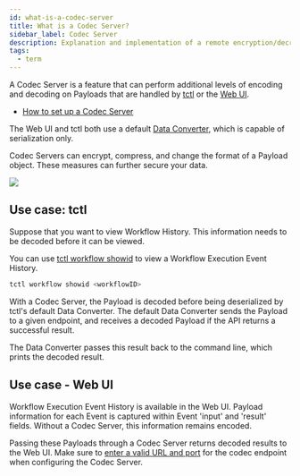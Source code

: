 ```yaml
---
id: what-is-a-codec-server
title: What is a Codec Server?
sidebar_label: Codec Server
description: Explanation and implementation of a remote encryption/decryption server.
tags:
  - term
---
```


A Codec Server is a feature that can perform additional levels of encoding and decoding on Payloads that are handled by [tctl](/tctl) or the [Web UI](/web-ui).

- [How to set up a Codec Server](/clusters/how-to-set-up-codec-server/)

The Web UI and tctl both use a default [Data Converter](/concepts/what-is-a-data-converter), which is capable of serialization only.

Codec Servers can encrypt, compress, and change the format of a Payload object.
These measures can further secure your data.

![](/img/tctl-diagram-codec-server.svg)

## Use case: tctl

Suppose that you want to view Workflow History.
This information needs to be decoded before it can be viewed.

You can use [tctl workflow showid](/tctl/workflow#show) to view a Workflow Execution Event History.

```bash
tctl workflow showid <workflowID>
```

With a Codec Server, the Payload is decoded before being deserialized by tctl's default Data Converter. The default Data Converter sends the Payload to a given endpoint, and receives a decoded Payload if the API returns a successful result.

The Data Converter passes this result back to the command line, which prints the decoded result.

## Use case - Web UI

Workflow Execution Event History is available in the Web UI.
Payload information for each Event is captured within Event 'input' and 'result' fields.
Without a Codec Server, this information remains encoded.

Passing these Payloads through a Codec Server returns decoded results to the Web UI.
Make sure to [enter a valid URL and port](/clusters/how-to-set-up-codec-server#web-ui) for the codec endpoint when configuring the Codec Server.
